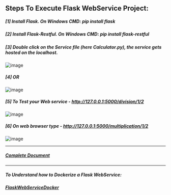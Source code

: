 ## Steps To Execute Flask WebService Project:

##### [1] Install Flask. On Windows CMD: pip install flask
##### [2] Install Flask-Restful. On Windows CMD: pip install flask-restful
##### [3] Double click on the Service file (here Calculator.py), the service gets hosted on the localhost.
![image](https://user-images.githubusercontent.com/689226/49730554-be261800-fc9e-11e8-9b3a-8aaaab9fad7b.png)
##### [4] OR
![image](https://user-images.githubusercontent.com/689226/49730598-dbf37d00-fc9e-11e8-8d31-8135a6573ee8.png)
##### [5] To Test your Web service - http://127.0.0.1:5000/division/1/2
![image](https://user-images.githubusercontent.com/689226/49730692-2aa11700-fc9f-11e8-89f8-f357fc376691.png)
##### [6] On web browser type - http://127.0.0.1:5000/multiplication/1/2
![image](https://user-images.githubusercontent.com/689226/49730696-2d037100-fc9f-11e8-9aa6-c13718ce2e73.png)

<hr>

##### [Complete Document](https://github.com/rahulvaish/ReferenceDocuments/blob/master/MISCELLANEOUS/StepsToExecuteFlaskWebService.docx)


<hr>

##### To Understand how to Dockerize a Flask WebService:
##### [FlaskWebServiceDocker](https://github.com/rahulvaish/Docker-Python/tree/FlaskWebServiceDocker)



